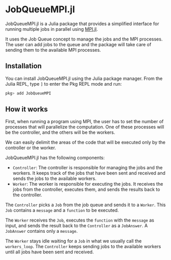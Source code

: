 # JobQueueMPI.jl

JobQueueMPI.jl is a Julia package that provides a simplified interface for running multiple jobs in parallel using [MPI.jl](https://github.com/JuliaParallel/MPI.jl).

It uses the Job Queue concept to manage the jobs and the MPI processes. The user can add jobs to the queue and the package will take care of sending them to the available MPI processes.

## Installation

You can install JobQueueMPI.jl using the Julia package manager. From the Julia REPL, type `]` to enter the Pkg REPL mode and run:

```julia
pkg> add JobQueueMPI
```

## How it works

First, when running a program using MPI, the user has to set the number of processes that will parallelize the computation. One of these processes will be the controller, and the others will be the workers.

We can easily delimit the areas of the code that will be executed only by the controller or the worker.

JobQueueMPI.jl has the following components:

- `Controller`: The controller is responsible for managing the jobs and the workers. It keeps track of the jobs that have been sent and received and sends the jobs to the available workers.
- `Worker`: The worker is responsible for executing the jobs. It receives the jobs from the controller, executes them, and sends the results back to the controller.

The `Controller` picks a `Job` from the job queue and sends it to a `Worker`. This `Job` contains a `message` and a `function` to be executed.

The `Worker` receives the `Job`, executes the `function` with the `message` as input, and sends the result back to the `Controller` as a `JobAnswer`. A `JobAnswer` contains only a `message`.

The `Worker` stays idle waiting for a `Job` in what we usually call the `workers_loop`. The `Controller` keeps sending jobs to the available workers until all jobs have been sent and received.

